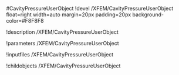 <!-- MOOSE Object Documentation Stub: Remove this when content is added. -->
#CavityPressureUserObject
!devel /XFEM/CavityPressureUserObject float=right width=auto margin=20px padding=20px background-color=#F8F8F8

!description /XFEM/CavityPressureUserObject

!parameters /XFEM/CavityPressureUserObject

!inputfiles /XFEM/CavityPressureUserObject

!childobjects /XFEM/CavityPressureUserObject
